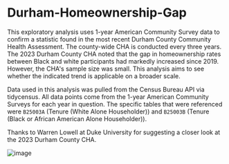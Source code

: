 # Durham-Homeownership-Gap

This exploratory analysis uses 1-year American Community Survey data to confirm a statistic found in the most recent Durham County Community Health Assessment. The county-wide CHA is conducted every three years. The 2023 Durham County CHA noted that the gap in homeownership rates between Black and white participants had markedly increased since 2019. However, the CHA's sample size was small. This analysis aims to see whether the indicated trend is applicable on a broader scale. 

Data used in this analysis was pulled from the Census Bureau API via tidycensus. All data points come from the 1-year American Community Surveys for each year in question. The specific tables that were referenced were `B25003A` (Tenure (White Alone Householder)) and `B25003B` (Tenure (Black or African American Alone Householder)). 

Thanks to Warren Lowell at Duke University for suggesting a closer look at the 2023 Durham County CHA.

![image](https://github.com/umaxbhat/Durham-Homeownership-Gap/assets/83524853/c1e6a897-8ff1-4e87-8da4-c07b438f8b23)
